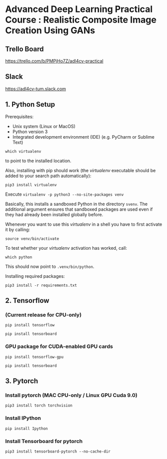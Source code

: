 # Advanced Deep Learning Practical Course : Realistic Composite Image Creation Using GANs

## Trello Board
https://trello.com/b/PMPjHo7Z/adl4cv-practical

## Slack
https://adl4cv-tum.slack.com

## 1. Python Setup

Prerequisites:
- Unix system (Linux or MacOS)
- Python version 3
- Integrated development environment (IDE) (e.g. PyCharm or Sublime Text)

`which virtualenv`

to point to the installed location.

Also, installing with pip should work (the *virtualenv* executable should be added to your search path automatically):

`pip3 install virtualenv`

Execute
`virtualenv -p python3 --no-site-packages venv`

Basically, this installs a sandboxed Python in the directory `svenv`. The
additional argument ensures that sandboxed packages are used even if they had
already been installed globally before.

Whenever you want to use this *virtualenv* in a shell you have to first
activate it by calling:

`source venv/bin/activate`

To test whether your *virtualenv* activation has worked, call:

`which python`

This should now point to `.venv/bin/python`.

Installing required packages:

`pip3 install -r requirements.txt`

## 2. Tensorflow

### (Current release for CPU-only)
`pip install tensorflow`

`pip install tensorboard`

### GPU package for CUDA-enabled GPU cards
`pip install tensorflow-gpu`

`pip install tensorboard`

## 3. Pytorch

### Install pytorch (MAC CPU-only / Linux GPU Cuda 9.0)
`pip3 install torch torchvision`

### Install IPython
`pip install Ipython`

### Install Tensorboard for pytorch
`pip3 install tensorboard-pytorch --no-cache-dir`